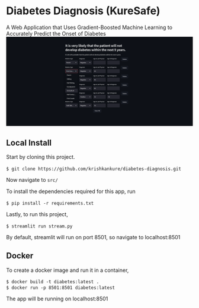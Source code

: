 # Diabetes Diagnosis (KureSafe)
A Web Application that Uses Gradient-Boosted Machine Learning to Accurately Predict the Onset of Diabetes 
!["Predicting the Onset of Diabetes"](figures/example.png)
## Local Install
Start by cloning this project.

``$ git clone https://github.com/krishkankure/diabetes-diagnosis.git``

Now navigate to `src/`

To install the dependencies required for this app, run

``$ pip install -r requirements.txt``

Lastly, to run this project,

``$ streamlit run stream.py``

By default, streamlit will run on port 8501, so navigate to localhost:8501
## Docker

To create a docker image and run it in a container,

```
$ docker build -t diabetes:latest .
$ docker run -p 8501:8501 diabetes:latest
```
The app will be running on localhost:8501
